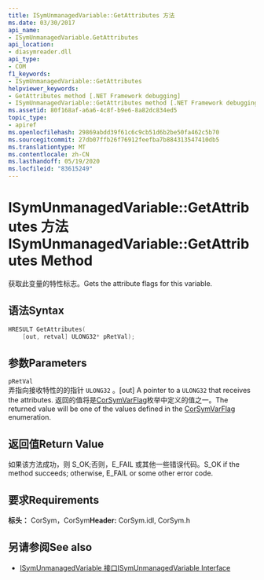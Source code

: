 ```yaml
---
title: ISymUnmanagedVariable::GetAttributes 方法
ms.date: 03/30/2017
api_name:
- ISymUnmanagedVariable.GetAttributes
api_location:
- diasymreader.dll
api_type:
- COM
f1_keywords:
- ISymUnmanagedVariable::GetAttributes
helpviewer_keywords:
- GetAttributes method [.NET Framework debugging]
- ISymUnmanagedVariable::GetAttributes method [.NET Framework debugging]
ms.assetid: 80f168af-a6a6-4c8f-b9e6-8a82dc834ed5
topic_type:
- apiref
ms.openlocfilehash: 29869abdd39f61c6c9cb51d6b2be50fa462c5b70
ms.sourcegitcommit: 27db07ffb26f76912feefba7b884313547410db5
ms.translationtype: MT
ms.contentlocale: zh-CN
ms.lasthandoff: 05/19/2020
ms.locfileid: "83615249"
---
```

# <a name="isymunmanagedvariablegetattributes-method"></a><span data-ttu-id="8b16f-102">ISymUnmanagedVariable::GetAttributes 方法</span><span class="sxs-lookup"><span data-stu-id="8b16f-102">ISymUnmanagedVariable::GetAttributes Method</span></span>
<span data-ttu-id="8b16f-103">获取此变量的特性标志。</span><span class="sxs-lookup"><span data-stu-id="8b16f-103">Gets the attribute flags for this variable.</span></span>  
  
## <a name="syntax"></a><span data-ttu-id="8b16f-104">语法</span><span class="sxs-lookup"><span data-stu-id="8b16f-104">Syntax</span></span>  
  
```cpp  
HRESULT GetAttributes(  
    [out, retval] ULONG32* pRetVal);  
```  
  
## <a name="parameters"></a><span data-ttu-id="8b16f-105">参数</span><span class="sxs-lookup"><span data-stu-id="8b16f-105">Parameters</span></span>  
 `pRetVal`  
 <span data-ttu-id="8b16f-106">弄指向接收特性的的指针 `ULONG32` 。</span><span class="sxs-lookup"><span data-stu-id="8b16f-106">[out] A pointer to a `ULONG32` that receives the attributes.</span></span> <span data-ttu-id="8b16f-107">返回的值将是[CorSymVarFlag](corsymvarflag-enumeration.md)枚举中定义的值之一。</span><span class="sxs-lookup"><span data-stu-id="8b16f-107">The returned value will be one of the values defined in the [CorSymVarFlag](corsymvarflag-enumeration.md) enumeration.</span></span>  
  
## <a name="return-value"></a><span data-ttu-id="8b16f-108">返回值</span><span class="sxs-lookup"><span data-stu-id="8b16f-108">Return Value</span></span>  
 <span data-ttu-id="8b16f-109">如果该方法成功，则 S_OK;否则，E_FAIL 或其他一些错误代码。</span><span class="sxs-lookup"><span data-stu-id="8b16f-109">S_OK if the method succeeds; otherwise, E_FAIL or some other error code.</span></span>  
  
## <a name="requirements"></a><span data-ttu-id="8b16f-110">要求</span><span class="sxs-lookup"><span data-stu-id="8b16f-110">Requirements</span></span>  
 <span data-ttu-id="8b16f-111">**标头：** CorSym，CorSym</span><span class="sxs-lookup"><span data-stu-id="8b16f-111">**Header:** CorSym.idl, CorSym.h</span></span>  
  
## <a name="see-also"></a><span data-ttu-id="8b16f-112">另请参阅</span><span class="sxs-lookup"><span data-stu-id="8b16f-112">See also</span></span>

- [<span data-ttu-id="8b16f-113">ISymUnmanagedVariable 接口</span><span class="sxs-lookup"><span data-stu-id="8b16f-113">ISymUnmanagedVariable Interface</span></span>](isymunmanagedvariable-interface.md)
